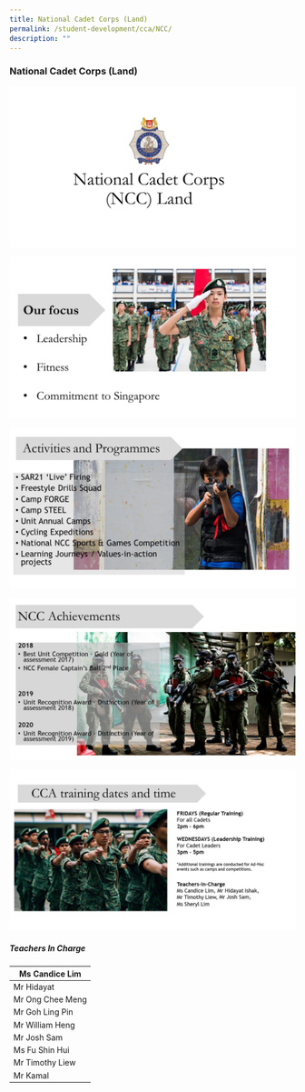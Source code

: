 ```yaml
---
title: National Cadet Corps (Land)
permalink: /student-development/cca/NCC/
description: ""
---
```


### National Cadet Corps (Land)

![](/images/NCC001.jpg)

![](/images/NCC002.jpg)

![](/images/NCC003.jpg)

![](/images/NCC004.jpg)

![](/images/ncc5.jpg)

##### Teachers In Charge

| Ms Candice Lim   |
| ---------------- |
| Mr Hidayat       |
| Mr Ong Chee Meng |
| Mr Goh Ling Pin  |
| Mr William Heng  |
| Mr Josh Sam      |
| Ms Fu Shin Hui   |
| Mr Timothy Liew  |
| Mr Kamal         |
